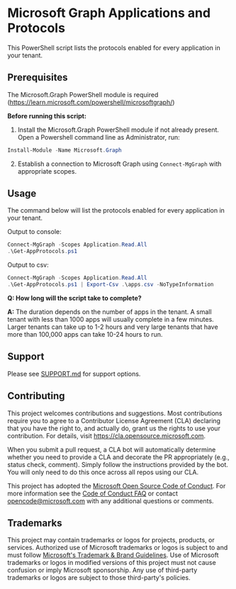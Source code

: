 # Microsoft Graph Applications and Protocols

This PowerShell script lists the protocols enabled for every application in your tenant.

## Prerequisites

The Microsoft.Graph PowerShell module is required (https://learn.microsoft.com/powershell/microsoftgraph/)

**Before running this script:**

1. Install the Microsoft.Graph PowerShell module if not already present.  Open a Powershell command line as Administrator, run:
```powershell
Install-Module -Name Microsoft.Graph
```
2. Establish a connection to Microsoft Graph using `Connect-MgGraph` with appropriate scopes. 


## Usage
The command below will list the protocols enabled for every application in your tenant.

Output to console:

```powershell
Connect-MgGraph -Scopes Application.Read.All
.\Get-AppProtocols.ps1
```

Output to csv:

```powershell
Connect-MgGraph -Scopes Application.Read.All
.\Get-AppProtocols.ps1 | Export-Csv .\apps.csv -NoTypeInformation  
```

**Q: How long will the script take to complete?**

**A:** The duration depends on the number of apps in the tenant. A small tenant with less than 1000 apps will usually complete in a few minutes. Larger tenants can take up to 1-2 hours and very large tenants that have more than 100,000 apps can take 10-24 hours to run.

## Support

Please see [SUPPORT.md](SUPPORT.md) for support options.

## Contributing

This project welcomes contributions and suggestions.  Most contributions require you to agree to a
Contributor License Agreement (CLA) declaring that you have the right to, and actually do, grant us
the rights to use your contribution. For details, visit https://cla.opensource.microsoft.com.

When you submit a pull request, a CLA bot will automatically determine whether you need to provide
a CLA and decorate the PR appropriately (e.g., status check, comment). Simply follow the instructions
provided by the bot. You will only need to do this once across all repos using our CLA.

This project has adopted the [Microsoft Open Source Code of Conduct](https://opensource.microsoft.com/codeofconduct/).
For more information see the [Code of Conduct FAQ](https://opensource.microsoft.com/codeofconduct/faq/) or
contact [opencode@microsoft.com](mailto:opencode@microsoft.com) with any additional questions or comments.

## Trademarks

This project may contain trademarks or logos for projects, products, or services. Authorized use of Microsoft
trademarks or logos is subject to and must follow
[Microsoft's Trademark & Brand Guidelines](https://www.microsoft.com/en-us/legal/intellectualproperty/trademarks/usage/general).
Use of Microsoft trademarks or logos in modified versions of this project must not cause confusion or imply Microsoft sponsorship.
Any use of third-party trademarks or logos are subject to those third-party's policies.
